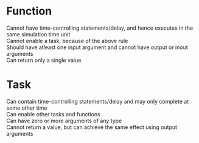 # Function  
Cannot have time-controlling statements/delay, and hence executes in the same simulation time unit  
Cannot enable a task, because of the above rule  
Should have atleast one input argument and cannot have output or inout arguments  
Can return only a single value  
  
# Task  
Can contain time-controlling statements/delay and may only complete at some other time  
Can enable other tasks and functions  
Can have zero or more arguments of any type  
Cannot return a value, but can achieve the same effect using output arguments  

